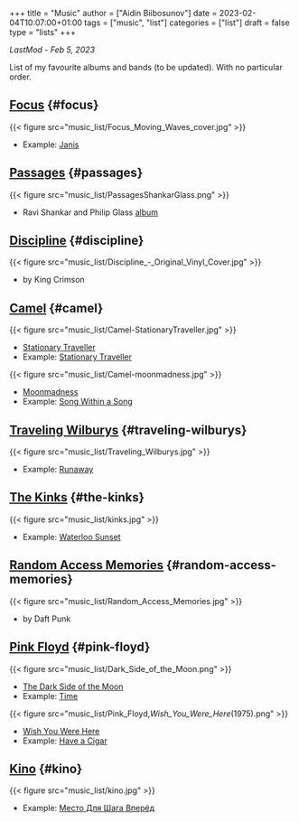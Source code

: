 +++
title = "Music"
author = ["Aidin Biibosunov"]
date = 2023-02-04T10:07:00+01:00
tags = ["music", "list"]
categories = ["list"]
draft = false
type = "lists"
+++

_LastMod - Feb 5, 2023_

List of my favourite albums and bands (to be updated). With no particular order.


## [Focus](https://en.wikipedia.org/wiki/Focus%5F(band)) {#focus}

{{< figure src="music_list/Focus_Moving_Waves_cover.jpg" >}}

-   Example: [Janis](https://www.youtube.com/watch?v=vx-JzRzsCss)


## [Passages](https://en.wikipedia.org/wiki/Passages%5F(Ravi%5FShankar%5Fand%5FPhilip%5FGlass%5Falbum)) {#passages}

{{< figure src="music_list/PassagesShankarGlass.png" >}}

-   Ravi Shankar and Philip Glass [album](https://www.youtube.com/watch?v=pY1E585Qimc&list=PLUpJzFMvTg8wk4oskibFqg0EkLt1AUul3&index=101)


## [Discipline](https://en.wikipedia.org/wiki/Discipline%5F(King%5FCrimson%5Falbum)) {#discipline}

{{< figure src="music_list/Discipline_-_Original_Vinyl_Cover.jpg" >}}

-   by King Crimson


## [Camel](https://en.wikipedia.org/wiki/Camel%5F(band)) {#camel}

{{< figure src="music_list/Camel-StationaryTraveller.jpg" >}}

-   [Stationary Traveller](https://en.wikipedia.org/wiki/Stationary%5FTraveller)
-   Example: [Stationary Traveller](https://www.youtube.com/watch?v=VfF2UZjXx%5Fg)

{{< figure src="music_list/Camel-moonmadness.jpg" >}}

-   [Moonmadness](https://en.wikipedia.org/wiki/Moonmadness)
-   Example: [Song Within a Song](https://www.youtube.com/watch?v=LYyLbZrKvTA)


## [Traveling Wilburys](https://en.wikipedia.org/wiki/Traveling%5FWilburys) {#traveling-wilburys}

{{< figure src="music_list/Traveling_Wilburys.jpg" >}}

-   Example: [Runaway](https://www.youtube.com/watch?v=qEPx9bkpkh8)


## [The Kinks](https://en.wikipedia.org/wiki/The%5FKinks) {#the-kinks}

{{< figure src="music_list/kinks.jpg" >}}

-   Example: [Waterloo Sunset](https://www.youtube.com/watch?v=N%5FMqfF0WBsU)


## [Random Access Memories](https://en.wikipedia.org/wiki/Random%5FAccess%5FMemories) {#random-access-memories}

{{< figure src="music_list/Random_Access_Memories.jpg" >}}

-   by Daft Punk


## [Pink Floyd](https://en.wikipedia.org/wiki/Pink%5FFloyd) {#pink-floyd}

{{< figure src="music_list/Dark_Side_of_the_Moon.png" >}}

-   [The Dark Side of the Moon](https://en.wikipedia.org/wiki/The%5FDark%5FSide%5Fof%5Fthe%5FMoon)
-   Example: [Time](https://www.youtube.com/watch?v=JwYX52BP2Sk)

{{< figure src="music_list/Pink_Floyd,_Wish_You_Were_Here_(1975).png" >}}

-   [Wish You Were Here](https://en.wikipedia.org/wiki/Wish%5FYou%5FWere%5FHere%5F(Pink%5FFloyd%5Falbum))
-   Example: [Have a Cigar](https://www.youtube.com/watch?v=tbdpv7G%5FPPg)


## [Kino](https://en.wikipedia.org/wiki/Kino%5F(band)) {#kino}

{{< figure src="music_list/kino.jpg" >}}

-   Example: [Место Для Шага Вперёд](https://www.youtube.com/watch?v=z0AQho7%5F1cs)
